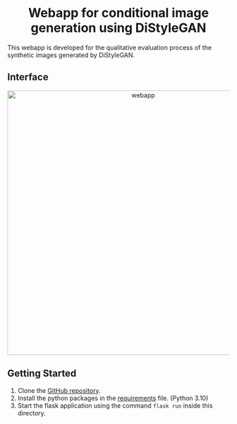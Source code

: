 <h1 align="center">Webapp for conditional image generation using DiStyleGAN</h1>

This webapp is developed for the qualitative evaluation process of the synthetic images generated by DiStyleGAN.

## Interface
<p align="center">
<img src="https://user-images.githubusercontent.com/41332813/187073322-dd8943fe-50f5-4e77-9ca7-d3d940df7a5a.png" alt="webapp" width="600"/>
</p>

## Getting Started
1. Clone the [GitHub repository](https://github.com/ThanosM97/gsoc2022-openvino).
2. Install the python packages in the [requirements](../generation/requirements.txt) file. (Python 3.10)
3. Start the flask application using the command `flask run` inside this directory.
